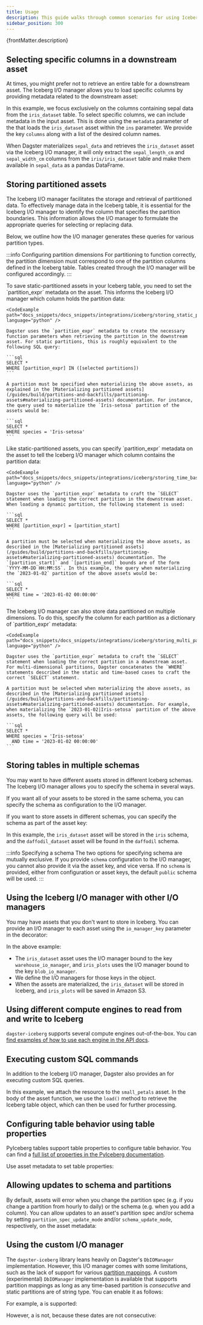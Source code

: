 ```yaml
---
title: Usage
description: This guide walks through common scenarios for using Iceberg with Dagster.
sidebar_position: 300
---
```


<p>{frontMatter.description}</p>

## Selecting specific columns in a downstream asset

At times, you might prefer not to retrieve an entire table for a downstream asset. The Iceberg I/O manager allows you to load specific columns by providing metadata related to the downstream asset:

<CodeExample path="docs_snippets/docs_snippets/integrations/iceberg/selecting_columns.py" language="python" />

In this example, we focus exclusively on the columns containing sepal data from the `iris_dataset` table. To select specific columns, we can include metadata in the input asset. This is done using the `metadata` parameter of the <PyObject section="assets" module="dagster" object="AssetIn" /> that loads the `iris_dataset` asset within the `ins` parameter. We provide the key `columns` along with a list of the desired column names.

When Dagster materializes `sepal_data` and retrieves the `iris_dataset` asset via the Iceberg I/O manager, it will only extract the `sepal_length_cm` and `sepal_width_cm` columns from the `iris/iris_dataset` table and make them available in `sepal_data` as a pandas DataFrame.

## Storing partitioned assets

The Iceberg I/O manager facilitates the storage and retrieval of partitioned data. To effectively manage data in the Iceberg table, it is essential for the Iceberg I/O manager to identify the column that specifies the partition boundaries. This information allows the I/O manager to formulate the appropriate queries for selecting or replacing data.

Below, we outline how the I/O manager generates these queries for various partition types.

:::info Configuring partition dimensions
For partitioning to function correctly, the partition dimension must correspond to one of the partition columns defined in the Iceberg table. Tables created through the I/O manager will be configured accordingly.
:::

<Tabs>
  <TabItem value="static" label="Static partitions">
    To save static-partitioned assets in your Iceberg table, you need to set the `partition_expr` metadata on the asset. This informs the Iceberg I/O manager which column holds the partition data:

    <CodeExample path="docs_snippets/docs_snippets/integrations/iceberg/storing_static_partitions.py" language="python" />

    Dagster uses the `partition_expr` metadata to create the necessary function parameters when retrieving the partition in the downstream asset. For static partitions, this is roughly equivalent to the following SQL query:

    ```sql
    SELECT *
    WHERE [partition_expr] IN ([selected partitions])
    ```

    A partition must be specified when materializing the above assets, as explained in the [Materializing partitioned assets](/guides/build/partitions-and-backfills/partitioning-assets#materializing-partitioned-assets) documentation. For instance, the query used to materialize the `Iris-setosa` partition of the assets would be:

    ```sql
    SELECT *
    WHERE species = 'Iris-setosa'
    ```

  </TabItem>
  <TabItem value="time" label="Time-based partitions">
    Like static-partitioned assets, you can specify `partition_expr` metadata on the asset to tell the Iceberg I/O manager which column contains the partition data:

    <CodeExample path="docs_snippets/docs_snippets/integrations/iceberg/storing_time_based_partitions.py" language="python" />

    Dagster uses the `partition_expr` metadata to craft the `SELECT` statement when loading the correct partition in the downstream asset. When loading a dynamic partition, the following statement is used:

    ```sql
    SELECT *
    WHERE [partition_expr] = [partition_start]
    ```

    A partition must be selected when materializing the above assets, as described in the [Materializing partitioned assets](/guides/build/partitions-and-backfills/partitioning-assets#materializing-partitioned-assets) documentation. The `[partition_start]` and `[partition_end]` bounds are of the form `YYYY-MM-DD HH:MM:SS`. In this example, the query when materializing the `2023-01-02` partition of the above assets would be:

    ```sql
    SELECT *
    WHERE time = '2023-01-02 00:00:00'
    ```

  </TabItem>
  <TabItem value="multi" label="Multi-dimensional partitions">
    The Iceberg I/O manager can also store data partitioned on multiple dimensions. To do this, specify the column for each partition as a dictionary of `partition_expr` metadata:

    <CodeExample path="docs_snippets/docs_snippets/integrations/iceberg/storing_multi_partitions.py" language="python" />

    Dagster uses the `partition_expr` metadata to craft the `SELECT` statement when loading the correct partition in a downstream asset. For multi-dimensional partitions, Dagster concatenates the `WHERE` statements described in the static and time-based cases to craft the correct `SELECT` statement.

    A partition must be selected when materializing the above assets, as described in the [Materializing partitioned assets](/guides/build/partitions-and-backfills/partitioning-assets#materializing-partitioned-assets) documentation. For example, when materializing the `2023-01-02|Iris-setosa` partition of the above assets, the following query will be used:

    ```sql
    SELECT *
    WHERE species = 'Iris-setosa'
      AND time = '2023-01-02 00:00:00'
    ```

  </TabItem>
</Tabs>

## Storing tables in multiple schemas

You may want to have different assets stored in different Iceberg schemas. The Iceberg I/O manager allows you to specify the schema in several ways.

If you want all of your assets to be stored in the same schema, you can specify the schema as configuration to the I/O manager.

If you want to store assets in different schemas, you can specify the schema as part of the asset key:

<CodeExample path="docs_snippets/docs_snippets/integrations/iceberg/handling_multiple_schemas.py" language="python" />

In this example, the `iris_dataset` asset will be stored in the `iris` schema, and the `daffodil_dataset` asset will be found in the `daffodil` schema.

:::info Specifying a schema
The two options for specifying schema are mutually exclusive. If you provide
`schema` configuration to the I/O manager, you cannot also provide
it via the asset key, and vice versa. If no `schema` is provided,
either from configuration or asset keys, the default `public` schema
will be used.
:::

## Using the Iceberg I/O manager with other I/O managers

You may have assets that you don't want to store in Iceberg. You can provide an I/O manager to each asset using the `io_manager_key` parameter in the <PyObject section="assets" module="dagster" object="asset" decorator /> decorator:

<CodeExample path="docs_snippets/docs_snippets/integrations/iceberg/using_multiple_io_managers.py" language="python" />

In the above example:

- The `iris_dataset` asset uses the I/O manager bound to the key `warehouse_io_manager`, and `iris_plots` uses the I/O manager bound to the key `blob_io_manager`.
- We define the I/O managers for those keys in the <PyObject section="definitions" module="dagster" object="Definitions" /> object.
- When the assets are materialized, the `iris_dataset` will be stored in Iceberg, and `iris_plots` will be saved in Amazon S3.

## Using different compute engines to read from and write to Iceberg

`dagster-iceberg` supports several compute engines out-of-the-box. You can [find examples of how to use each engine in the API docs](/api/libraries/dagster-iceberg#io-managers).

## Executing custom SQL commands

In addition to the Iceberg I/O manager, Dagster also provides an <PyObject section="libraries" object="resource.IcebergTableResource" module="dagster_iceberg" /> for executing custom SQL queries.

<CodeExample path="docs_snippets/docs_snippets/integrations/iceberg/executing_custom_sql.py" language="python" />

In this example, we attach the resource to the `small_petals` asset. In the body of the asset function, we use the `load()` method to retrieve the Iceberg table object, which can then be used for further processing.

## Configuring table behavior using table properties

PyIceberg tables support table properties to configure table behavior. You can find a [full list of properties in the PyIceberg documentation](https://py.iceberg.apache.org/configuration/).

Use asset metadata to set table properties:

<CodeExample path="docs_snippets/docs_snippets/integrations/iceberg/setting_table_properties.py" language="python" />

## Allowing updates to schema and partitions

By default, assets will error when you change the partition spec (e.g. if you change a partition from hourly to daily) or the schema (e.g. when you add a column). You can allow updates to an asset's partition spec and/or schema by setting `partition_spec_update_mode` and/or `schema_update_mode`, respectively, on the asset metadata:

<CodeExample
  path="docs_snippets/docs_snippets/integrations/iceberg/allowing_updates.py"
  startAfter="start_defining_the_asset"
  endBefore="end_defining_the_asset"
/>

## Using the custom I/O manager

The `dagster-iceberg` library leans heavily on Dagster's `DbIOManager` implementation. However, this I/O manager comes with some limitations, such as the lack of support for various [partition mappings](https://docs.dagster.io/_apidocs/partitions#partition-mapping). A custom (experimental) `DbIOManager` implementation is available that supports partition mappings as long as any time-based partition is _consecutive_ and static partitions are of string type. You can enable it as follows:

<CodeExample
  path="docs_snippets/docs_snippets/integrations/iceberg/using_custom_io_manager.py"
  startAfter="start_defining_the_io_manager"
  endBefore="end_defining_the_io_manager"
/>

For example, a <PyObject section="partitions" module="dagster" object="MultiToSingleDimensionPartitionMapping" /> is supported:

<CodeExample
  path="docs_snippets/docs_snippets/integrations/iceberg/using_custom_io_manager.py"
  startAfter="start_supported_partition_mapping"
  endBefore="end_supported_partition_mapping"
/>

However, a <PyObject section="partitions" module="dagster" object="SpecificPartitionsPartitionMapping" /> is not, because these dates are not consecutive:

<CodeExample
  path="docs_snippets/docs_snippets/integrations/iceberg/using_custom_io_manager.py"
  startAfter="start_unsupported_partition_mapping"
  endBefore="end_unsupported_partition_mapping"
/>

